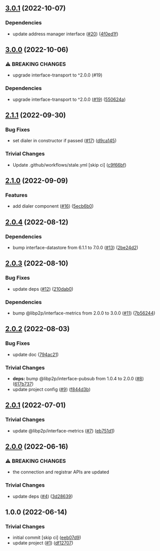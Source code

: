 ## [3.0.1](https://github.com/libp2p/js-libp2p-components/compare/v3.0.0...v3.0.1) (2022-10-07)


### Dependencies

* update address manager interface ([#20](https://github.com/libp2p/js-libp2p-components/issues/20)) ([4f0ed1f](https://github.com/libp2p/js-libp2p-components/commit/4f0ed1ff86f4ca27b61363bbaf471e496a4b736c))

## [3.0.0](https://github.com/libp2p/js-libp2p-components/compare/v2.1.1...v3.0.0) (2022-10-06)


### ⚠ BREAKING CHANGES

* upgrade interface-transport to ^2.0.0 (#19)

### Dependencies

* upgrade interface-transport to ^2.0.0 ([#19](https://github.com/libp2p/js-libp2p-components/issues/19)) ([550624a](https://github.com/libp2p/js-libp2p-components/commit/550624aaa3186fafabe026ff7751c4f1ef0942c4))

## [2.1.1](https://github.com/libp2p/js-libp2p-components/compare/v2.1.0...v2.1.1) (2022-09-30)


### Bug Fixes

* set dialer in constructor if passed ([#17](https://github.com/libp2p/js-libp2p-components/issues/17)) ([d9ca145](https://github.com/libp2p/js-libp2p-components/commit/d9ca145ed5bd8837cb106253c3819aec4077591a))


### Trivial Changes

* Update .github/workflows/stale.yml [skip ci] ([c9f66bf](https://github.com/libp2p/js-libp2p-components/commit/c9f66bf8b7808697e9befdaacc8fe2b589f82c91))

## [2.1.0](https://github.com/libp2p/js-libp2p-components/compare/v2.0.4...v2.1.0) (2022-09-09)


### Features

* add dialer component ([#16](https://github.com/libp2p/js-libp2p-components/issues/16)) ([5ecb6b0](https://github.com/libp2p/js-libp2p-components/commit/5ecb6b0a9973d6b9369aef017b8fd28a68cfe02f))

## [2.0.4](https://github.com/libp2p/js-libp2p-components/compare/v2.0.3...v2.0.4) (2022-08-12)


### Dependencies

* bump interface-datastore from 6.1.1 to 7.0.0 ([#13](https://github.com/libp2p/js-libp2p-components/issues/13)) ([2be24d2](https://github.com/libp2p/js-libp2p-components/commit/2be24d2189831ae933c9c148e32dca2053eca65f))

## [2.0.3](https://github.com/libp2p/js-libp2p-components/compare/v2.0.2...v2.0.3) (2022-08-10)


### Bug Fixes

* update deps ([#12](https://github.com/libp2p/js-libp2p-components/issues/12)) ([210dab0](https://github.com/libp2p/js-libp2p-components/commit/210dab06f5d54a3e72ffaeb3cbfbf7cabe14346a))


### Dependencies

* bump @libp2p/interface-metrics from 2.0.0 to 3.0.0 ([#11](https://github.com/libp2p/js-libp2p-components/issues/11)) ([7b56244](https://github.com/libp2p/js-libp2p-components/commit/7b562449dd34991f9351b15852e89cdd2bb76e59))

## [2.0.2](https://github.com/libp2p/js-libp2p-components/compare/v2.0.1...v2.0.2) (2022-08-03)


### Bug Fixes

* update doc ([794ac21](https://github.com/libp2p/js-libp2p-components/commit/794ac21625e62a632849787fcabe94a2ed09efc6))


### Trivial Changes

* **deps:** bump @libp2p/interface-pubsub from 1.0.4 to 2.0.0 ([#8](https://github.com/libp2p/js-libp2p-components/issues/8)) ([617b737](https://github.com/libp2p/js-libp2p-components/commit/617b73768e16a1d67032645b3dac7c06afb2ce7b))
* update project config ([#9](https://github.com/libp2p/js-libp2p-components/issues/9)) ([f844d3b](https://github.com/libp2p/js-libp2p-components/commit/f844d3b66d90cb9213036418310fd0b199ee5602))

## [2.0.1](https://github.com/libp2p/js-libp2p-components/compare/v2.0.0...v2.0.1) (2022-07-01)


### Trivial Changes

* update @libp2p/interface-metrics ([#7](https://github.com/libp2p/js-libp2p-components/issues/7)) ([eb751d1](https://github.com/libp2p/js-libp2p-components/commit/eb751d1c4f06d0a1ebf1ce237a62c522979e58b6))

## [2.0.0](https://github.com/libp2p/js-libp2p-components/compare/v1.0.0...v2.0.0) (2022-06-16)


### ⚠ BREAKING CHANGES

* the connection and registrar APIs are updated

### Trivial Changes

* update deps ([#4](https://github.com/libp2p/js-libp2p-components/issues/4)) ([3d28639](https://github.com/libp2p/js-libp2p-components/commit/3d28639429bcb208fcebbfcd916c5384280fdc7a))

## 1.0.0 (2022-06-14)


### Trivial Changes

* initial commit [skip ci] ([eeb07d9](https://github.com/libp2p/js-libp2p-components/commit/eeb07d96f549dad385fd1bc14664c26781816816))
* update project ([#1](https://github.com/libp2p/js-libp2p-components/issues/1)) ([df12707](https://github.com/libp2p/js-libp2p-components/commit/df12707ea6a4e7118381453e558d95bf3d9bff08))
